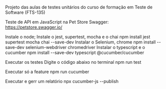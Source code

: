 Projeto das aulas de testes unitários do curso de formação em Teste de Software (FTS-135) 

Teste de API em JavaScript na Pet Store
Swagger: https://petstore.swagger.io/

Instale o node;
Instale o jest, supertest, mocha e o chai
    npm install jest supertest mocha chai --save-dev
Instalar o Selenium, chrome 
    npm install --save-dev selenium-webdriver chromedriver
Instalar o typescript e o cucumber
    npm install --save-dev typescript @cucumber/cucumber

Executar os testes
Digite o código abaixo no terminal
npm run test


Executar só a feature
npm run cucumber

Executar e gerr um relatório
npx cucumber-js --publish